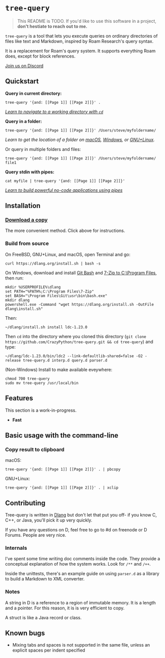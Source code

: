 # `tree-query`

> This README is TODO. If you'd like to use this software in a project, **don't hestiate to reach out to me.**

`tree-query` is a tool that lets you execute queries on ordinary directories of files like text and Markdown, inspired by Roam Research's query syntax.

It is a replacement for Roam's query system. It supports everything Roam does, except for block references.

[Join us on Discord](https://discord.gg/7B9ywS5x)

## Quickstart

**Query in current directory:**
```
tree-query '{and: [[Page 1]] [[Page 2]]}' .
```
[*Learn to navigate to a working directory with `cd`*](https://linuxize.com/post/linux-cd-command/)

**Query in a folder:**
```
tree-query '{and: [[Page 1]] [[Page 2]]}' /Users/steve/myfoldername/
```
*Learn to get the location of a folder on [macOS](https://osxdaily.com/2009/11/23/copy-a-files-path-to-the-terminal-by-dragging-and-dropping/), [Windows](https://www.top-password.com/blog/copy-full-path-of-a-folder-file-in-windows/), or [GNU+Linux](https://unix.stackexchange.com/questions/102551/mouse-shortcut-to-copy-the-path-to-a-file-in-the-gnome-file-manager).*

Or query in multiple folders and files:

```
tree-query '{and: [[Page 1]] [[Page 2]]}' /Users/steve/myfoldername/ file1
```

**Query stdin with pipes:**
```
cat myfile | tree-query '{and: [[Page 1]] [[Page 2]]}'
```
[*Learn to build powerful no-code applications using pipes*](https://youtu.be/tc4ROCJYbm0?t=360)

## Installation
### [Download a copy](https://github.com/CrazyPython/tree-query/releases/tag/v0.1.1)
The more convenient method. Click above for instructions.

### Build from source

On FreeBSD, GNU+Linux, and macOS, open Terminal and go:
```
curl https://dlang.org/install.sh | bash -s
```

On Windows, download and install [Git Bash](https://gitforwindows.org/) and [7-Zip to C:\Program Files](https://www.7-zip.org/), then run:
```
mkdir %USERPROFILE%\dlang
set PATH="%PATH%;C:\Program Files\7-Zip"
set BASH="\Program Files\Git\usr\bin\bash.exe"
mkdir dlang
powershell.exe -Command "wget https://dlang.org/install.sh -OutFile dlang\install.sh"
```

Then:
```
~/dlang/install.sh install ldc-1.23.0
```

Then `cd` into the directory where you cloned this directory (`git clone https://github.com/CrazyPython/tree-query.git && cd tree-query`) and type:
```
~/dlang/ldc-1.23.0/bin/ldc2 --link-defaultlib-shared=false -O2 -release tree-query.d interp.d query.d parser.d
```

(Non-Windows) Install to make available eveywhere:
```
chmod 700 tree-query
sudo mv tree-query /usr/local/bin
```

## Features

This section is a work-in-progress.

* **Fast**

## Basic usage with the command-line

### Copy result to clipboard
macOS:
```
tree-query '{and: [[Page 1]] [[Page 2]]}' . | pbcopy
```

GNU+Linux:
```
tree-query '{and: [[Page 1]] [[Page 2]]}' . | xclip
```

## Contributing

Tree-query is written in [Dlang](https://dlang.org) but don't let that put you off- if you know C, C++, or Java, you'll pick it up very quickly.

If you have any questions on D, feel free to go to #d on freenode or D Forums. People are very nice.

### Internals

I've spent some time writing doc comments inside the code. They provide a conceptual explanation of how the system works. Look for `/**` and `/++`.

Inside the unittests, there's an example guide on using `parser.d` as a library to build a Markdown to XML converter. 

### Notes

A string in D is a reference to a region of immutable memory. It is a length and a pointer. For this reason, it is is very efficient to copy.

A struct is like a Java record or class.

## Known bugs
 - Mixing tabs and spaces is not supported in the same file, unless an explicit spaces per indent specified
